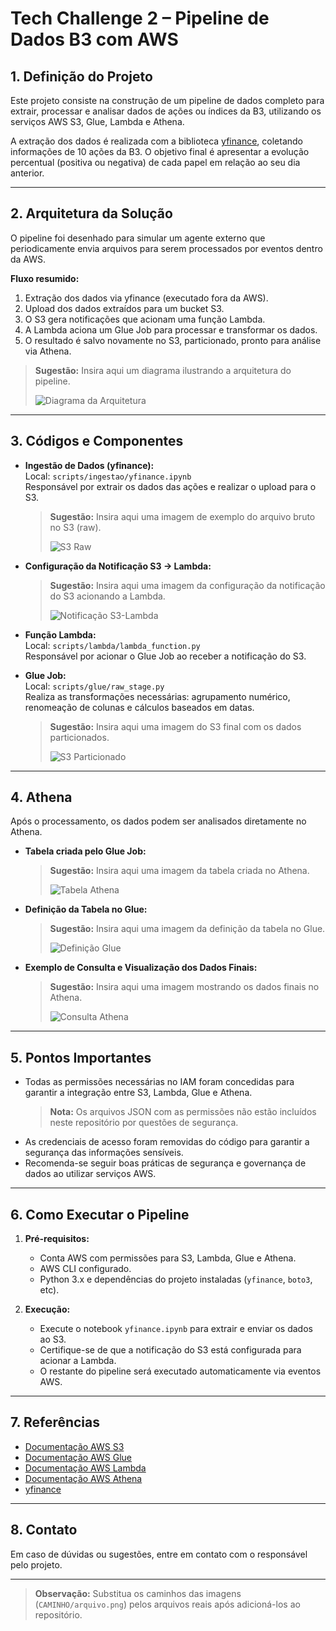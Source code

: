 # Tech Challenge 2 – Pipeline de Dados B3 com AWS

## 1. Definição do Projeto

Este projeto consiste na construção de um pipeline de dados completo para extrair, processar e analisar dados de ações ou índices da B3, utilizando os serviços AWS S3, Glue, Lambda e Athena. 

A extração dos dados é realizada com a biblioteca [yfinance](https://github.com/ranaroussi/yfinance), coletando informações de 10 ações da B3. O objetivo final é apresentar a evolução percentual (positiva ou negativa) de cada papel em relação ao seu dia anterior.

---

## 2. Arquitetura da Solução

O pipeline foi desenhado para simular um agente externo que periodicamente envia arquivos para serem processados por eventos dentro da AWS.

**Fluxo resumido:**
1. Extração dos dados via yfinance (executado fora da AWS).
2. Upload dos dados extraídos para um bucket S3.
3. O S3 gera notificações que acionam uma função Lambda.
4. A Lambda aciona um Glue Job para processar e transformar os dados.
5. O resultado é salvo novamente no S3, particionado, pronto para análise via Athena.

> **Sugestão:** Insira aqui um diagrama ilustrando a arquitetura do pipeline.
>
> ![Diagrama da Arquitetura](CAMINHO/diagrama-arquitetura.png)

---

## 3. Códigos e Componentes

- **Ingestão de Dados (yfinance):**  
  Local: `scripts/ingestao/yfinance.ipynb`  
  Responsável por extrair os dados das ações e realizar o upload para o S3.

  > **Sugestão:** Insira aqui uma imagem de exemplo do arquivo bruto no S3 (raw).
  >
  > ![S3 Raw](CAMINHO/s3-raw.png)

- **Configuração da Notificação S3 → Lambda:**  
  > **Sugestão:** Insira aqui uma imagem da configuração da notificação do S3 acionando a Lambda.
  >
  > ![Notificação S3-Lambda](CAMINHO/s3-lambda-notification.png)

- **Função Lambda:**  
  Local: `scripts/lambda/lambda_function.py`  
  Responsável por acionar o Glue Job ao receber a notificação do S3.

- **Glue Job:**  
  Local: `scripts/glue/raw_stage.py`  
  Realiza as transformações necessárias: agrupamento numérico, renomeação de colunas e cálculos baseados em datas.

  > **Sugestão:** Insira aqui uma imagem do S3 final com os dados particionados.
  >
  > ![S3 Particionado](CAMINHO/s3-particionado.png)

---

## 4. Athena

Após o processamento, os dados podem ser analisados diretamente no Athena.

- **Tabela criada pelo Glue Job:**  
  > **Sugestão:** Insira aqui uma imagem da tabela criada no Athena.
  >
  > ![Tabela Athena](CAMINHO/athena-table.png)

- **Definição da Tabela no Glue:**  
  > **Sugestão:** Insira aqui uma imagem da definição da tabela no Glue.
  >
  > ![Definição Glue](CAMINHO/glue-table-definition.png)

- **Exemplo de Consulta e Visualização dos Dados Finais:**  
  > **Sugestão:** Insira aqui uma imagem mostrando os dados finais no Athena.
  >
  > ![Consulta Athena](CAMINHO/athena-query-result.png)

---

## 5. Pontos Importantes

- Todas as permissões necessárias no IAM foram concedidas para garantir a integração entre S3, Lambda, Glue e Athena.  
  > **Nota:** Os arquivos JSON com as permissões não estão incluídos neste repositório por questões de segurança.
- As credenciais de acesso foram removidas do código para garantir a segurança das informações sensíveis.
- Recomenda-se seguir boas práticas de segurança e governança de dados ao utilizar serviços AWS.

---

## 6. Como Executar o Pipeline

1. **Pré-requisitos:**
   - Conta AWS com permissões para S3, Lambda, Glue e Athena.
   - AWS CLI configurado.
   - Python 3.x e dependências do projeto instaladas (`yfinance`, `boto3`, etc).

2. **Execução:**
   - Execute o notebook `yfinance.ipynb` para extrair e enviar os dados ao S3.
   - Certifique-se de que a notificação do S3 está configurada para acionar a Lambda.
   - O restante do pipeline será executado automaticamente via eventos AWS.

---

## 7. Referências

- [Documentação AWS S3](https://docs.aws.amazon.com/pt_br/AmazonS3/latest/userguide/Welcome.html)
- [Documentação AWS Glue](https://docs.aws.amazon.com/pt_br/glue/latest/dg/what-is-glue.html)
- [Documentação AWS Lambda](https://docs.aws.amazon.com/pt_br/lambda/latest/dg/welcome.html)
- [Documentação AWS Athena](https://docs.aws.amazon.com/pt_br/athena/latest/ug/what-is.html)
- [yfinance](https://github.com/ranaroussi/yfinance)

---

## 8. Contato

Em caso de dúvidas ou sugestões, entre em contato com o responsável pelo projeto.

---

> **Observação:** Substitua os caminhos das imagens (`CAMINHO/arquivo.png`) pelos arquivos reais após adicioná-los ao repositório.
